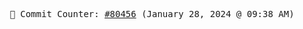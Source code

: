 <p align="center">
    <samp>
        📮 Commit Counter: <a href="https://github.com/Javascript-void0/Javascript-void0/commits/main">#80456</a> (January 28, 2024 @ 09:38 AM)
    </samp>
</p>